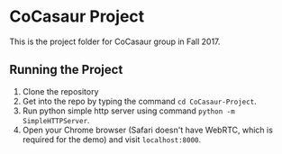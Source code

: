 # CoCasaur Project

This is the project folder for CoCasaur group in Fall 2017.

## Running the Project

1. Clone the repository
2. Get into the repo by typing the command `cd CoCasaur-Project`.
3. Run python simple http server using command `python -m SimpleHTTPServer`.
4. Open your Chrome browser (Safari doesn't have WebRTC, which is required for the demo) and visit `localhost:8000`.
